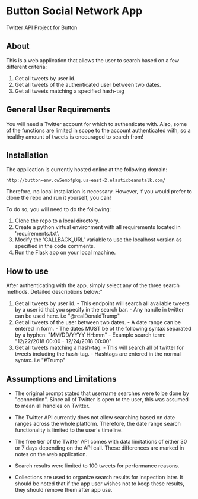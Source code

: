 # Button Social Network App
Twitter API Project for Button

About
------------
This is a web application that allows the user to search based on a few different criteria:

  1. Get all tweets by user id.
  2. Get all tweets of the authenticated user between two dates.
  3. Get all tweets matching a specified hash-tag
  
General User Requirements
------------
You will need a Twitter account for which to authenticate with. Also, some of the functions are limited in scope to
the account authenticated with, so a healthy amount of tweets is encouraged to search from!

Installation
------------
The application is currently hosted online at the following domain:

    http://button-env.cw5embfpkq.us-east-2.elasticbeanstalk.com/
    
Therefore, no local installation is necessary. However, if you would prefer to clone the repo and run it yourself, you can!

To do so, you will need to do the following:
  1. Clone the repo to a local directory.
  2. Create a python virtual environment with all requirements located in 'requirements.txt'.
  3. Modify the 'CALLBACK_URL' variable to use the localhost version as specified in the code comments.
  4. Run the Flask app on your local machine.

How to use
------------
After authenticating with the app, simply select any of the three search methods. Detailed descriptions below:"

  1. Get all tweets by user id.
    - This endpoint will search all available tweets by a user id that you specify in the search bar.
    - Any handle in twitter can be used here. i.e "@realDonaldTrump"
  2. Get all tweets of the user between two dates.
    - A date range can be entered in form.
    - The dates MUST be of the following syntax separated by a hyphen: "MM/DD/YYYY HH:mm"
    - Example search term: "12/22/2018 00:00 - 12/24/2018 00:00"
  3. Get all tweets matching a hash-tag:
    - This will search all of twitter for tweets including the hash-tag.
    - Hashtags are entered in the normal syntax. i.e "#Trump"
    
Assumptions and Limitations
------------
- The original prompt stated that username searches were to be done by "connection".
Since all of Twitter is open to the user, this was assumed to mean all handles on Twitter.

- The Twitter API currently does not allow searching based on date ranges across the whole platform.
Therefore, the date range search functionality is limited to the user's timeline.

- The free tier of the Twitter API comes with data limitations of either 30 or 7 days depending on the API call.
These differences are marked in notes on the web application.

- Search results were limited to 100 tweets for performance reasons.

- Collections are used to organize search results for inspection later. It should be noted that if the app user
wishes not to keep these results, they should remove them after app use.
    
